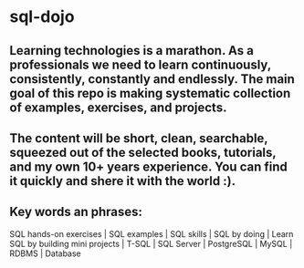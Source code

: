 # sql-dojo

## Learning technologies is a marathon. As a professionals we need to learn continuously, consistently, constantly and endlessly. The main goal of this repo is making systematic collection of examples, exercises, and projects. 
## The content will be short, clean, searchable, squeezed out of the selected books, tutorials, and my own 10+ years experience. You can find it quickly and shere it with the world :).

## Key words an phrases:
SQL hands-on exercises | SQL examples | SQL skills | SQL by doing | Learn SQL by building mini projects | T-SQL | SQL Server | PostgreSQL | MySQL | RDBMS | Database  
